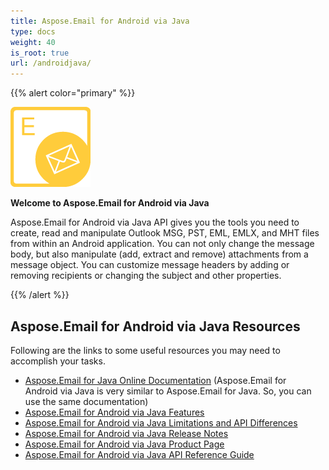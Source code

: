 ```yaml
---
title: Aspose.Email for Android via Java
type: docs
weight: 40
is_root: true
url: /androidjava/
---
```


{{% alert color="primary" %}} 

![Aspose.Email for Android via Java Product Logo](home_1.png)

**Welcome to Aspose.Email for Android via Java**

Aspose.Email for Android via Java API gives you the tools you need to create, read and manipulate Outlook MSG, PST, EML, EMLX, and MHT files from within an Android application. You can not only change the message body, but also manipulate (add, extract and remove) attachments from a message object. You can customize message headers by adding or removing recipients or changing the subject and other properties.

{{% /alert %}} 

## **Aspose.Email for Android via Java Resources**

Following are the links to some useful resources you may need to accomplish your tasks.

- [Aspose.Email for Java Online Documentation](/email/java/) (Aspose.Email for Android via Java is very similar to Aspose.Email for Java. So, you can use the same documentation)
- [Aspose.Email for Android via Java Features](/email/java/aspose-email-for-android-via-java-features)
- [Aspose.Email for Android via Java Limitations and API Differences](/email/java/aspose-email-for-android-via-java-limitations-and-API-differences)
- [Aspose.Email for Android via Java Release Notes](https://docs.aspose.com/displayjava/Android+via+Java+Release+Notes)
- [Aspose.Email for Android via Java Product Page](https://products.aspose.com/android-java)
- [Aspose.Email for Android via Java API Reference Guide](https://apireference.aspose.com/java)
